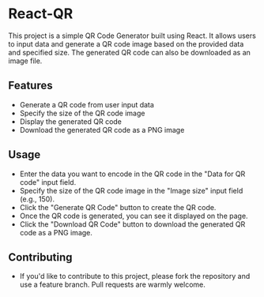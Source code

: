 # React-QR
This project is a simple QR Code Generator built using React. It allows users to input data and generate a QR code image based on the provided data and specified size. The generated QR code can also be downloaded as an image file.

## Features

- Generate a QR code from user input data
- Specify the size of the QR code image
- Display the generated QR code
- Download the generated QR code as a PNG image

## Usage

- Enter the data you want to encode in the QR code in the "Data for QR code" input field.
- Specify the size of the QR code image in the "Image size" input field (e.g., 150).
- Click the "Generate QR Code" button to create the QR code.
- Once the QR code is generated, you can see it displayed on the page.
- Click the "Download QR Code" button to download the generated QR code as a PNG image.

## Contributing

- If you'd like to contribute to this project, please fork the repository and use a feature branch. Pull requests are warmly welcome.

